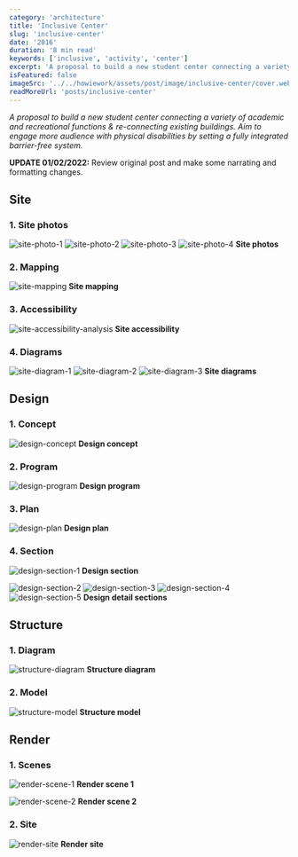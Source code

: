 ```yaml
---
category: 'architecture'
title: 'Inclusive Center'
slug: 'inclusive-center'
date: '2016'
duration: '8 min read'
keywords: ['inclusive', 'activity', 'center']
excerpt: 'A proposal to build a new student center connecting a variety of academic and recreational functions & re-connecting existing buildings. Aim to engage more audience with physical disabilities by setting a fully integrated barrier-free system.'
isFeatured: false
imageSrc: '../../howiework/assets/post/image/inclusive-center/cover.webp'
readMoreUrl: 'posts/inclusive-center'
---
```


_A proposal to build a new student center connecting a variety of academic and recreational functions & re-connecting existing buildings. Aim to engage more audience with physical disabilities by setting a fully integrated barrier-free system._

**UPDATE 01/02/2022:** Review original post and make some narrating and formatting changes.

## Site

### 1. Site photos

![site-photo-1](../../howiework/assets/post/image/inclusive-center/site-photo-1.webp)
![site-photo-2](../../howiework/assets/post/image/inclusive-center/site-photo-2.webp)
![site-photo-3](../../howiework/assets/post/image/inclusive-center/site-photo-3.webp)
![site-photo-4](../../howiework/assets/post/image/inclusive-center/site-photo-4.webp)
**Site photos**

### 2. Mapping

![site-mapping](../../howiework/assets/post/image/inclusive-center/site-mapping.webp)
**Site mapping**

### 3. Accessibility

![site-accessibility-analysis](../../howiework/assets/post/image/inclusive-center/site-accessibility-analysis.webp)
**Site accessibility**

### 4. Diagrams

![site-diagram-1](../../howiework/assets/post/image/inclusive-center/site-diagram-1.webp)
![site-diagram-2](../../howiework/assets/post/image/inclusive-center/site-diagram-2.webp)
![site-diagram-3](../../howiework/assets/post/image/inclusive-center/site-diagram-3.webp)
**Site diagrams**

## Design

### 1. Concept

![design-concept](../../howiework/assets/post/image/inclusive-center/design-concept.webp)
**Design concept**

### 2. Program

![design-program](../../howiework/assets/post/image/inclusive-center/design-program.webp)
**Design program**

### 3. Plan

![design-plan](../../howiework/assets/post/image/inclusive-center/design-plan.webp)
**Design plan**

### 4. Section

![design-section-1](../../howiework/assets/post/image/inclusive-center/design-section-1.webp)
**Design section**

![design-section-2](../../howiework/assets/post/image/inclusive-center/design-section-2.webp)
![design-section-3](../../howiework/assets/post/image/inclusive-center/design-section-3.webp)
![design-section-4](../../howiework/assets/post/image/inclusive-center/design-section-4.webp)
![design-section-5](../../howiework/assets/post/image/inclusive-center/design-section-5.webp)
**Design detail sections**

## Structure

### 1. Diagram

![structure-diagram](../../howiework/assets/post/image/inclusive-center/structure-diagram.webp)
**Structure diagram**

### 2. Model

![structure-model](../../howiework/assets/post/image/inclusive-center/structure-model.webp)
**Structure model**

## Render

### 1. Scenes

![render-scene-1](../../howiework/assets/post/image/inclusive-center/render-scene-1.webp)
**Render scene 1**

![render-scene-2](../../howiework/assets/post/image/inclusive-center/render-scene-2.webp)
**Render scene 2**

### 2. Site

![render-site](../../howiework/assets/post/image/inclusive-center/render-site.webp)
**Render site**

